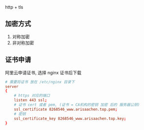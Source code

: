 http + tls 

## 加密方式  
1. 对称加密   
2. 非对称加密  


## 证书申请   
阿里云申请证书, 选择 nginx 证书后下载  

``` conf 
# 需要将证书 放在 /etc/nginx 目录下 
server
{
    # https 对应的端口 
    listen 443 ssl;
    # 证书 cert 或者 pem, (证书 = CA机构的密钥 加密 后的 服务器公钥)
    ssl_certificate 8268546_www.arisaachen.top.pem;
    # 密钥
    ssl_certificate_key 8268546_www.arisaachen.top.key;
}
```
